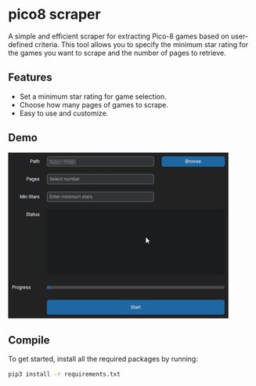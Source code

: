 # pico8 scraper

A simple and efficient scraper for extracting Pico-8 games based on user-defined criteria. This tool allows you to specify the minimum star rating for the games you want to scrape and the number of pages to retrieve.

## Features
- Set a minimum star rating for game selection.
- Choose how many pages of games to scrape.
- Easy to use and customize.

## Demo
![demo](https://github.com/vicuuu/pico8-scraper/blob/main/demo.gif)

## Compile
To get started, install all the required packages by running:

```bash
pip3 install -r requirements.txt
